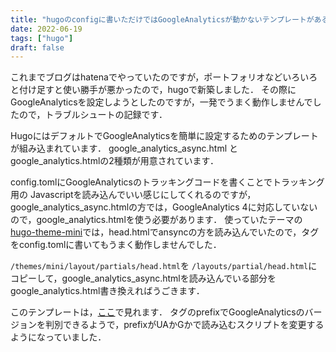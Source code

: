 ```yaml
---
title: "hugoのconfigに書いただけではGoogleAnalyticsが動かないテンプレートがある"
date: 2022-06-19
tags: ["hugo"]
draft: false
---
```


これまでブログはhatenaでやっていたのですが，ポートフォリオなどいろいろと付け足すと使い勝手が悪かったので，hugoで新築しました．
その際にGoogleAnalyticsを設定しようとしたのですが，一発でうまく動作しませんでしたので，トラブルシュートの記録です．

HugoにはデフォルトでGoogleAnalyticsを簡単に設定するためのテンプレートが組み込まれています．
google_analytics_async.html と google_analytics.htmlの2種類が用意されています．

config.tomlにGoogleAnalyticsのトラッキングコードを書くことでトラッキング用の
Javascriptを読み込んでいい感じにしてくれるのですが，google_analytics_async.htmlの方では，GoogleAnalytics 4に対応していないので，google_analytics.htmlを使う必要があります．
使っていたテーマの[hugo-theme-mini](https://github.com/nodejh/hugo-theme-mini)では，head.htmlでansyncの方を読み込んでいたので，タグをconfig.tomlに書いてもうまく動作しませんでした．

`/themes/mini/layout/partials/head.html`を
`/layouts/partial/head.html`にコピーして，google_analytics_async.htmlを読み込んでいる部分をgoogle_analytics.html書き換えればうごきます．

このテンプレートは，[ここ](https://github.com/gohugoio/hugo/blob/master/tpl/tplimpl/embedded/templates/google_analytics.html)で見れます．
タグのprefixでGoogleAnalyticsのバージョンを判別できるようで，prefixがUAかGかで読み込むスクリプトを変更するようになっていました．


